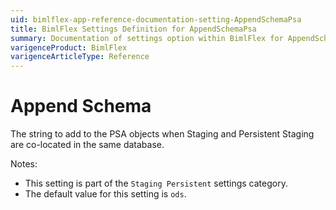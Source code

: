 ```yaml
---
uid: bimlflex-app-reference-documentation-setting-AppendSchemaPsa
title: BimlFlex Settings Definition for AppendSchemaPsa
summary: Documentation of settings option within BimlFlex for AppendSchemaPsa
varigenceProduct: BimlFlex
varigenceArticleType: Reference
---
```


# Append Schema

The string to add to the PSA objects when Staging and Persistent Staging are co-located in the same database.

Notes:

* This setting is part of the `Staging Persistent` settings category.
* The default value for this setting is `ods`.
